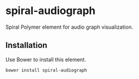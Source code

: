 # spiral-audiograph

Spiral Polymer element for audio graph visualization.


## Installation

Use Bower to install this element.

    bower install spiral-audiograph
